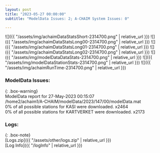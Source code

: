 ```yaml
---
layout: post
title: "2023-05-27 00:00:00"
subtitle: "ModelData Issues: 2; A-CHAIM System Issues: 0"

---
```


![]({{ "/assets/img/achaimDataStatsShort-2314700.png" | relative_url }})
![]({{ "/assets/img/achaimDataStatsLong00-2314700.png" | relative_url }})
![]({{ "/assets/img/achaimDataStatsLong01-2314700.png" | relative_url }})
![]({{ "/assets/img/achaimDataStatsLong02-2314700.png" | relative_url }})
![]({{ "/assets/img/modelDataDataStats-2314700.png" | relative_url }})
![]({{ "/assets/img/modelDataStationStats-2314700.png" | relative_url }})
![]({{ "/assets/img/achaimRunTime-2314700.png" | relative_url }})


### ModelData Issues:  
  
{: .box-warning}  
 ModelData report for 27-May-2023 00:15:07   
 /home2/achaim1/A-CHAIM/modelData/2023/147/00/modelData.mat   
 0% of all possible stations for KASI were downloaded. x2464   
 0% of all possible stations for KARTVERKET were downloaded. x2173   
  


### Logs:  
  
{: .box-note}  
[Logs.zip]({{ "/assets/other/logs.zip" | relative_url }})  
[Log Info]({{ "/logInfo" | relative_url }})  
